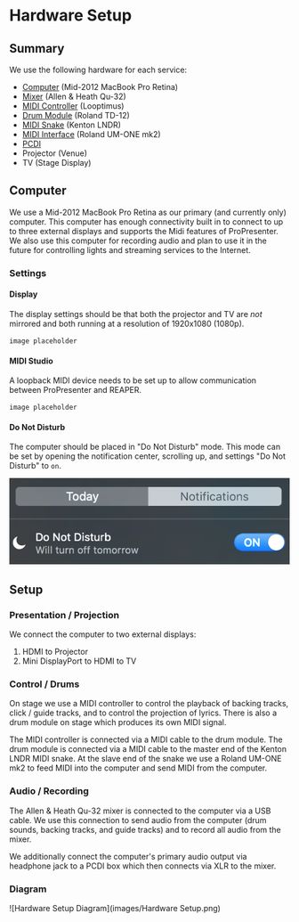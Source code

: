 # Hardware Setup

## Summary

We use the following hardware for each service:

* [Computer](http://www.apple.com/macbook-pro/) (Mid-2012 MacBook Pro Retina)
* [Mixer](http://www.allen-heath.com/ahproducts/qu-32/) (Allen & Heath Qu-32)
* [MIDI Controller](http://loopcommunity.com/looptimus) (Looptimus)
* [Drum Module](http://www.roland.com/products/td-12/) (Roland TD-12)
* [MIDI Snake](http://www.kentonuk.com/products/items/utilities/lndr.shtml) (Kenton LNDR)
* [MIDI Interface](http://www.rolandus.com/products/um-one_mk2/) (Roland UM-ONE mk2)
* [PCDI](http://whirlwindusa.com/catalog/black-boxes-effects-and-dis/direct-boxes/pcdi)
* Projector (Venue)
* TV (Stage Display)

## Computer

We use a Mid-2012 MacBook Pro Retina as our primary (and currently only) computer. This computer has enough connectivity built in to connect to up to three external displays and supports the Midi features of ProPresenter. We also use this computer for recording audio and plan to use it in the future for controlling lights and streaming services to the Internet.

### Settings

#### Display

The display settings should be that both the projector and TV are *not* mirrored and both running at a resolution of 1920x1080 (1080p).

```
image placeholder
```

#### MIDI Studio

A loopback MIDI device needs to be set up to allow communication between ProPresenter and REAPER.

```
image placeholder
```

#### Do Not Disturb

The computer should be placed in "Do Not Disturb" mode. This mode can be set by opening the notification center, scrolling up, and settings "Do Not Disturb" to `on`.

![Do Not Disturb](images/dnd.png)

## Setup

### Presentation / Projection

We connect the computer to two external displays:

1. HDMI to Projector
1. Mini DisplayPort to HDMI to TV

### Control / Drums

On stage we use a MIDI controller to control the playback of backing tracks, click / guide tracks, and to control the projection of lyrics. There is also a drum module on stage which produces its own MIDI signal.

The MIDI controller is connected via a MIDI cable to the drum module. The drum module is connected via a MIDI cable to the master end of the Kenton LNDR MIDI snake. At the slave end of the snake we use a Roland UM-ONE mk2 to feed MIDI into the computer and send MIDI from the computer.

### Audio / Recording

The Allen & Heath Qu-32 mixer is connected to the computer via a USB cable. We use this connection to send audio from the computer (drum sounds, backing tracks, and guide tracks) and to record all audio from the mixer.

We additionally connect the computer's primary audio output via headphone jack to a PCDI box which then connects via XLR to the mixer.

### Diagram

![Hardware Setup Diagram](images/Hardware Setup.png)
